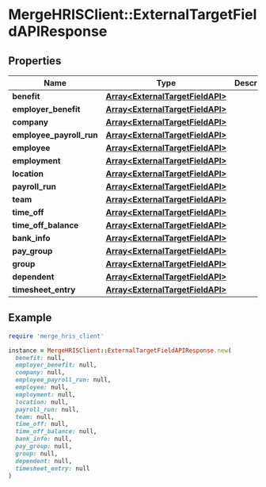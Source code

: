 # MergeHRISClient::ExternalTargetFieldAPIResponse

## Properties

| Name | Type | Description | Notes |
| ---- | ---- | ----------- | ----- |
| **benefit** | [**Array&lt;ExternalTargetFieldAPI&gt;**](ExternalTargetFieldAPI.md) |  | [optional] |
| **employer_benefit** | [**Array&lt;ExternalTargetFieldAPI&gt;**](ExternalTargetFieldAPI.md) |  | [optional] |
| **company** | [**Array&lt;ExternalTargetFieldAPI&gt;**](ExternalTargetFieldAPI.md) |  | [optional] |
| **employee_payroll_run** | [**Array&lt;ExternalTargetFieldAPI&gt;**](ExternalTargetFieldAPI.md) |  | [optional] |
| **employee** | [**Array&lt;ExternalTargetFieldAPI&gt;**](ExternalTargetFieldAPI.md) |  | [optional] |
| **employment** | [**Array&lt;ExternalTargetFieldAPI&gt;**](ExternalTargetFieldAPI.md) |  | [optional] |
| **location** | [**Array&lt;ExternalTargetFieldAPI&gt;**](ExternalTargetFieldAPI.md) |  | [optional] |
| **payroll_run** | [**Array&lt;ExternalTargetFieldAPI&gt;**](ExternalTargetFieldAPI.md) |  | [optional] |
| **team** | [**Array&lt;ExternalTargetFieldAPI&gt;**](ExternalTargetFieldAPI.md) |  | [optional] |
| **time_off** | [**Array&lt;ExternalTargetFieldAPI&gt;**](ExternalTargetFieldAPI.md) |  | [optional] |
| **time_off_balance** | [**Array&lt;ExternalTargetFieldAPI&gt;**](ExternalTargetFieldAPI.md) |  | [optional] |
| **bank_info** | [**Array&lt;ExternalTargetFieldAPI&gt;**](ExternalTargetFieldAPI.md) |  | [optional] |
| **pay_group** | [**Array&lt;ExternalTargetFieldAPI&gt;**](ExternalTargetFieldAPI.md) |  | [optional] |
| **group** | [**Array&lt;ExternalTargetFieldAPI&gt;**](ExternalTargetFieldAPI.md) |  | [optional] |
| **dependent** | [**Array&lt;ExternalTargetFieldAPI&gt;**](ExternalTargetFieldAPI.md) |  | [optional] |
| **timesheet_entry** | [**Array&lt;ExternalTargetFieldAPI&gt;**](ExternalTargetFieldAPI.md) |  | [optional] |

## Example

```ruby
require 'merge_hris_client'

instance = MergeHRISClient::ExternalTargetFieldAPIResponse.new(
  benefit: null,
  employer_benefit: null,
  company: null,
  employee_payroll_run: null,
  employee: null,
  employment: null,
  location: null,
  payroll_run: null,
  team: null,
  time_off: null,
  time_off_balance: null,
  bank_info: null,
  pay_group: null,
  group: null,
  dependent: null,
  timesheet_entry: null
)
```

